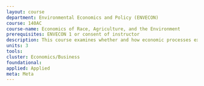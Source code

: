 ```yaml
---
layout: course 
department: Environmental Economics and Policy (ENVECON)
course: 140AC
course-name: Economics of Race, Agriculture, and the Environment
prerequisites: ENVECON 1 or consent of instructor
description: This course examines whether and how economic processes explain shifting formations of race and differential experiences among racial groups in U.S. agricultural and environmental systems. It approaches economic processes as organizing dynamics of racial differentiation and integration, and uses comparative experience among different racial and ethnic groups as sources of evidence against which economic theories of differentiation and integration can be tested.
units: 3
tools: 
cluster: Economics/Business
foundational: 
applied: Applied
meta: Meta
---
```

